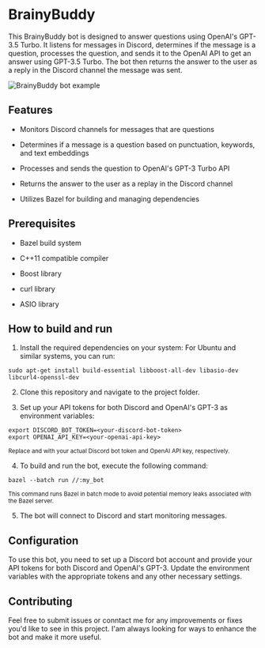 # BrainyBuddy

This BrainyBuddy bot is designed to answer questions using OpenAI's GPT-3.5 Turbo. It listens for messages in Discord, determines if the message is a question, processes the question, and sends it to the OpenAI API to get an answer using GPT-3.5 Turbo. The bot then returns the answer to the user as a reply in the Discord channel the message was sent.

![BrainyBuddy bot example](https://i.postimg.cc/nr4b6NLF/Zrzut-ekranu-2023-05-09-080749.png)

## Features

- Monitors Discord channels for messages that are questions
+ Determines if a message is a question based on punctuation, keywords, and text embeddings
* Processes and sends the question to OpenAI's GPT-3 Turbo API
+ Returns the answer to the user as a replay in the Discord channel
- Utilizes Bazel for building and managing dependencies

## Prerequisites

- Bazel build system
* C++11 compatible compiler
+ Boost library
- curl library
* ASIO library

## How to build and run

1. Install the required dependencies on your system:
For Ubuntu and similar systems, you can run:
 ```
 sudo apt-get install build-essential libboost-all-dev libasio-dev libcurl4-openssl-dev
 ```

2. Clone this repository and navigate to the project folder.

3. Set up your API tokens for both Discord and OpenAI's GPT-3 as environment variables:
```
export DISCORD_BOT_TOKEN=<your-discord-bot-token>
export OPENAI_API_KEY=<your-openai-api-key>
```
<sub>Replace <your-discord-bot-token> and <your-openai-api-key> with your actual Discord bot token and OpenAI API key, respectively.<sub>

4. To build and run the bot, execute the following command:
```
bazel --batch run //:my_bot
```
<sub>This command runs Bazel in batch mode to avoid potential memory leaks associated with the Bazel server.<sub>

5. The bot will connect to Discord and start monitoring messages.

## Configuration
To use this bot, you need to set up a Discord bot account and provide your API tokens for both Discord and OpenAI's GPT-3. Update the environment variables with the appropriate tokens and any other necessary settings.

## Contributing

Feel free to submit issues or conntact me for any improvements or fixes you'd like to see in this project. I'am always looking for ways to enhance the bot and make it more useful.

